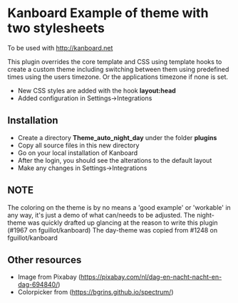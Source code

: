 Kanboard Example of theme with two stylesheets
==============================================

To be used with http://kanboard.net

This plugin overrides the core template and CSS using template hooks to create a custom theme including switching between them using predefined times using the users timezone. Or the applications timezone if none is set.

- New CSS styles are added with the hook **layout:head**
- Added configuration in Settings->Integrations

Installation
------------

- Create a directory **Theme_auto_night_day** under the folder **plugins**
- Copy all source files in this new directory
- Go on your local installation of Kanboard
- After the login, you should see the alterations to the default layout
- Make any changes in Settings->Integrations

NOTE
----
The coloring on the theme is by no means a 'good example' or 'workable' in any way, it's just a demo of what can/needs to be adjusted.
The night-theme was quickly drafted up glancing at the reason to write this plugin (#1967 on fguillot/kanboard)
The day-theme was copied from #1248 on fguillot/kanboard


Other resources
---------------

  * Image from Pixabay (https://pixabay.com/nl/dag-en-nacht-nacht-en-dag-694840/)
  * Colorpicker from (https://bgrins.github.io/spectrum/)

